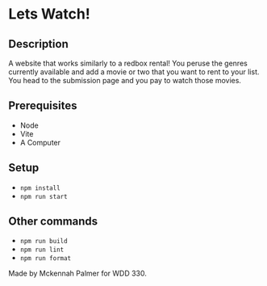 # Lets Watch!

## Description

A website that works similarly to a redbox rental! You peruse the genres currently available and add a movie or two that you want to rent to your list. You head to the submission page and you pay to watch those movies. 

## Prerequisites

- Node
- Vite
- A Computer

## Setup

- `npm install`
- `npm run start`

## Other commands

- `npm run build` 
- `npm run lint` 
- `npm run format`

Made by Mckennah Palmer for WDD 330.